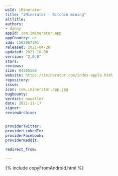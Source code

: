 ```yaml
---
wsId: iMinerator
title: "iMinerator - Bitcoin mining"
altTitle: 
authors:
- danny
appId: com.iminerator.app
appCountry: us
idd: 1562067391
released: 2021-04-20
updated: 2021-10-08
version: "2.0.0"
stars: 
reviews: 
size: 84205568
website: https://iminerator.com/index-apple.html
repository: 
issue: 
icon: com.iminerator.app.jpg
bugbounty: 
verdict: nowallet
date: 2021-11-17
signer: 
reviewArchive:


providerTwitter: 
providerLinkedIn: 
providerFacebook: 
providerReddit: 

redirect_from:

---
```


{% include copyFromAndroid.html %}